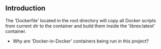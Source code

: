 ## Introduction

The 'Dockerfile' located in the root directory will copy all Docker scripts from current dir to the container and build them inside the 'librex:latest' container.

- Why are 'Docker-in-Docker' containers being run in this project?
